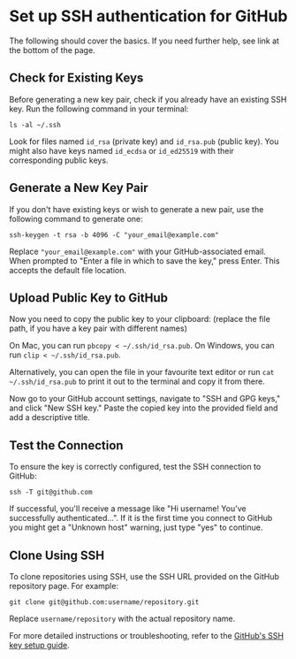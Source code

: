 # Set up SSH authentication for GitHub

The following should cover the basics. If you need further help, see link at the bottom of the page.

## Check for Existing Keys

   Before generating a new key pair, check if you already have an existing SSH key. Run the following command in your terminal:

`ls -al ~/.ssh`

Look for files named `id_rsa` (private key) and `id_rsa.pub` (public key). You might also have keys named `id_ecdsa` or `id_ed25519` with their corresponding public keys. 

## Generate a New Key Pair

If you don't have existing keys or wish to generate a new pair, use the following command to generate one:

`ssh-keygen -t rsa -b 4096 -C "your_email@example.com"` 

Replace `"your_email@example.com"` with your GitHub-associated email. When prompted to "Enter a file in which to save the key," press Enter. This accepts the default file location.

## Upload Public Key to GitHub

Now you need to copy the public key to your clipboard: (replace the file path, if you have a key pair with different names)

On Mac, you can run `pbcopy < ~/.ssh/id_rsa.pub`.
On Windows, you can run `clip < ~/.ssh/id_rsa.pub`.

Alternatively, you can open the file in your favourite text editor or run `cat ~/.ssh/id_rsa.pub` to print it out to the terminal and copy it from there.

Now go to your GitHub account settings, navigate to "SSH and GPG keys," and click "New SSH key." Paste the copied key into the provided field and add a descriptive title.

## Test the Connection

To ensure the key is correctly configured, test the SSH connection to GitHub:

`ssh -T git@github.com`

If successful, you'll receive a message like "Hi username! You've successfully authenticated...". If it is the first time you connect to GitHub you might get a "Unknown host" warning, just type "yes" to continue.

## Clone Using SSH

To clone repositories using SSH, use the SSH URL provided on the GitHub repository page. For example:

`git clone git@github.com:username/repository.git`

Replace `username/repository` with the actual repository name.

For more detailed instructions or troubleshooting, refer to the [GitHub's SSH key setup guide](https://docs.github.com/en/authentication/connecting-to-github-with-ssh).
